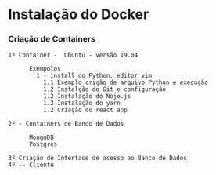 # Instalação do Docker

 ###  Criação de Containers 
    1º Container -  Ubuntu - versão 19.04
              
          Exempolos
            1 - install do Python, editor vim
              1.1 Exemplo crição de arquivo Python e execução
              1.2 Instalção do Git e configuração
              1.2 Instalação do Noje.js
              1.2 Instalação do yarn
              1.2 Criação do react app
    
    2º - Containers de Bando de Dados
    
          MongoDB
          Postgres   
    
    3º Criação de Interface de acesso ao Banco de Dados
    4º -- Cliente             
   
 